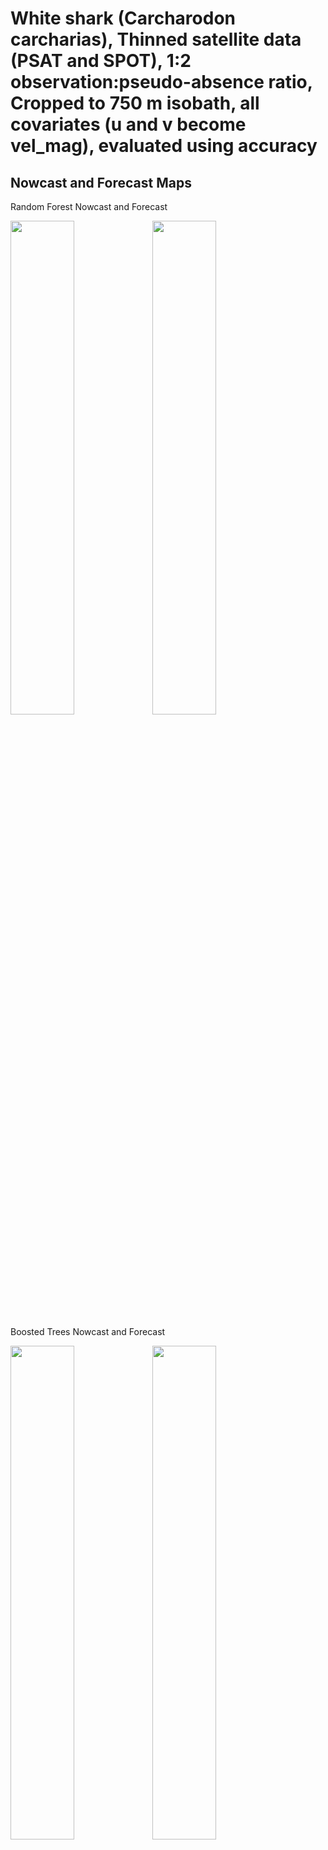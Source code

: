 White shark (Carcharodon carcharias), Thinned satellite data (PSAT and
SPOT), 1:2 observation:pseudo-absence ratio, Cropped to 750 m isobath,
all covariates (u and v become vel_mag), evaluated using accuracy
================

## Nowcast and Forecast Maps

Random Forest Nowcast and Forecast

<img src="../tidy_reports/versions/c21/100350/c21.100350.01_12_rf_compiled_casts.png" width="45%" /><img src="../tidy_reports/versions/c21/100354/c21.100354.01_12_rf_compiled_casts.png" width="45%" />

Boosted Trees Nowcast and Forecast

<img src="../tidy_reports/versions/c21/100350/c21.100350.01_12_bt_compiled_casts.png" width="45%" /><img src="../tidy_reports/versions/c21/100354/c21.100354.01_12_bt_compiled_casts.png" width="45%" />

Maxnet Trees Nowcast and Forecast

<img src="../tidy_reports/versions/c21/100350/c21.100350.01_12_maxent_compiled_casts.png" width="45%" /><img src="../tidy_reports/versions/c21/100354/c21.100354.01_12_maxent_compiled_casts.png" width="45%" />

GAM Nowcast and Forecast

<img src="../tidy_reports/versions/c21/100350/c21.100350.01_12_gam_compiled_casts.png" width="45%" /><img src="../tidy_reports/versions/c21/100354/c21.100354.01_12_gam_compiled_casts.png" width="45%" />

GLM Nowcast and Forecast

<img src="../tidy_reports/versions/c21/100350/c21.100350.01_12_glm_compiled_casts.png" width="45%" /><img src="../tidy_reports/versions/c21/100354/c21.100354.01_12_glm_compiled_casts.png" width="45%" />

## Metrics

| model_type |  accuracy | boyce_cont |   roc_auc |   tss_max |
|:-----------|----------:|-----------:|----------:|----------:|
| rf         | 0.9507979 |  0.8872715 | 0.9897153 | 0.9240911 |
| bt         | 0.7686170 |  0.8334952 | 0.8445701 | 0.5474270 |
| maxnet     | 0.6808511 |  0.9872304 | 0.8107439 | 0.4914235 |
| gam        | 0.7406915 |         NA |        NA |        NA |
| glm        | 0.6795213 |         NA |        NA |        NA |

Metrics by model type

## Variable Importance

![](/mnt/ecocast/projects/koliveira/subprojects/carcharodon/workflows/tidy_md/versions/m21/10035/m21.10035_tidy_compiled_files/figure-gfm/variable%20importance-1.png)<!-- -->
